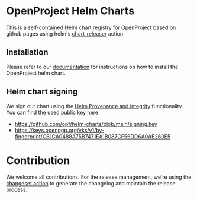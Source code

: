 # OpenProject Helm Charts

This is a self-contained Helm chart registry for OpenProject based on github pages
using helm's [chart-releaser](https://github.com/helm/chart-releaser-action) action.



## Installation

Please refer to our [documentation](https://www.openproject.org/docs/installation-and-operations/installation/helm-chart/) for instructions on how to install the OpenProject helm chart.


## Helm chart signing

We sign our chart using the [Helm Provenance and Integrity](https://helm.sh/docs/topics/provenance/) functionality. You can find the used public key here

-  https://github.com/opf/helm-charts/blob/main/signing.key 
- https://keys.openpgp.org/vks/v1/by-fingerprint/CB1CA0488A75B7471EA1B087CF56DD6A0AE260E5


# Contribution

We welcome all contributions. For the release management, we're using the [changeset action](https://github.com/changesets/action) to generate the changelog and maintain the release process.